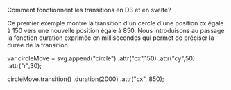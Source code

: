 Comment fonctionnent les transitions en D3 et en svelte?

Ce premier exemple montre la transition d'un cercle d'une position cx égale à 150 vers une nouvelle position égale à 850. Nous introduisons au passage la fonction duration exprimée en millisecondes qui permet de préciser la durée de la transition.

var circleMove = svg.append("circle")
    .attr("cx",150)
    .attr("cy",50)
    .attr("r",30);
    
circleMove.transition()
    .duration(2000)
    .attr("cx", 850);

